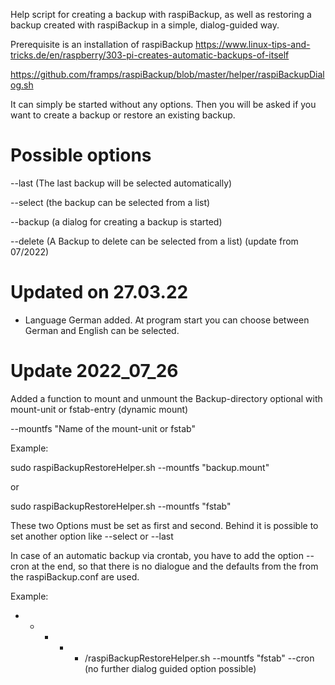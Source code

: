 Help script for creating a backup with raspiBackup, as well as restoring a backup created with raspiBackup in a simple, dialog-guided way.

Prerequisite is an installation of raspiBackup
https://www.linux-tips-and-tricks.de/en/raspberry/303-pi-creates-automatic-backups-of-itself

https://github.com/framps/raspiBackup/blob/master/helper/raspiBackupDialog.sh

It can simply be started without any options.
Then you will be asked if you want to create a backup or restore an existing backup. 

# Possible options

 --last (The last backup will be selected automatically)
 
 --select (the backup can be selected from a list)
 
 --backup (a dialog for creating a backup is started)
 
 --delete (A Backup to delete can be selected from a list)    (update from 07/2022)

# Updated on 27.03.22
- Language German added.
  At program start you can choose between 
  German and English can be selected.

 
# Update 2022_07_26
 Added a function to mount and unmount the Backup-directory optional with mount-unit or fstab-entry (dynamic mount)
 
 --mountfs "Name of the mount-unit or fstab"
 
Example:

sudo raspiBackupRestoreHelper.sh --mountfs "backup.mount"

or 

sudo raspiBackupRestoreHelper.sh --mountfs "fstab"

These two Options must be set as first and second. Behind it is possible to set another option like --select or --last


 In case of an automatic backup via crontab, you have to add the option
--cron at the end, so that there is no dialogue and the defaults from the 
from the raspiBackup.conf are used.

Example:
* * * * * /raspiBackupRestoreHelper.sh --mountfs "fstab" --cron   (no further dialog guided option possible)


  
